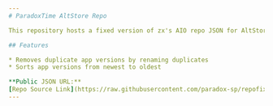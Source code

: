 ```yaml
---
# ParadoxTime AltStore Repo

This repository hosts a fixed version of zx's AIO repo JSON for AltStore and SideStore.

## Features

* Removes duplicate app versions by renaming duplicates
* Sorts app versions from newest to oldest

**Public JSON URL:**
[Repo Source Link](https://raw.githubusercontent.com/paradox-sp/repofix/main/repo-source.json)
---
```

